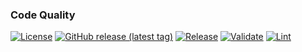 ### Code Quality
[![License](https://img.shields.io/github/license/geekcell/terraform-aws-config-configuration-recorder)](https://github.com/geekcell/terraform-aws-config-configuration-recorder/blob/master/LICENSE)
[![GitHub release (latest tag)](https://img.shields.io/github/v/release/geekcell/terraform-aws-config-configuration-recorder?logo=github&sort=semver)](https://github.com/geekcell/terraform-aws-config-configuration-recorder/releases)
[![Release](https://github.com/geekcell/terraform-aws-config-configuration-recorder/actions/workflows/release.yaml/badge.svg)](https://github.com/geekcell/terraform-aws-config-configuration-recorder/actions/workflows/release.yaml)
[![Validate](https://github.com/geekcell/terraform-aws-config-configuration-recorder/actions/workflows/validate.yaml/badge.svg)](https://github.com/geekcell/terraform-aws-config-configuration-recorder/actions/workflows/validate.yaml)
[![Lint](https://github.com/geekcell/terraform-aws-config-configuration-recorder/actions/workflows/linter.yaml/badge.svg)](https://github.com/geekcell/terraform-aws-config-configuration-recorder/actions/workflows/linter.yaml)

<!--
Comment in if Bridgecrew is configured

### Security
[![Infrastructure Tests](https://www.bridgecrew.cloud/badges/github/geekcell/terraform-aws-config-configuration-recorder/general)](https://www.bridgecrew.cloud/link/badge?vcs=github&fullRepo=geekcell%2Fterraform-aws-config-configuration-recorder&benchmark=INFRASTRUCTURE+SECURITY)

#### Cloud
[![Infrastructure Tests](https://www.bridgecrew.cloud/badges/github/geekcell/terraform-aws-config-configuration-recorder/cis_aws)](https://www.bridgecrew.cloud/link/badge?vcs=github&fullRepo=geekcell%2Fterraform-aws-config-configuration-recorder&benchmark=CIS+AWS+V1.2)
[![Infrastructure Tests](https://www.bridgecrew.cloud/badges/github/geekcell/terraform-aws-config-configuration-recorder/cis_aws_13)](https://www.bridgecrew.cloud/link/badge?vcs=github&fullRepo=geekcell%2Fterraform-aws-config-configuration-recorder&benchmark=CIS+AWS+V1.3)
[![Infrastructure Tests](https://www.bridgecrew.cloud/badges/github/geekcell/terraform-aws-config-configuration-recorder/cis_azure)](https://www.bridgecrew.cloud/link/badge?vcs=github&fullRepo=geekcell%2Fterraform-aws-config-configuration-recorder&benchmark=CIS+AZURE+V1.1)
[![Infrastructure Tests](https://www.bridgecrew.cloud/badges/github/geekcell/terraform-aws-config-configuration-recorder/cis_azure_13)](https://www.bridgecrew.cloud/link/badge?vcs=github&fullRepo=geekcell%2Fterraform-aws-config-configuration-recorder&benchmark=CIS+AZURE+V1.3)
[![Infrastructure Tests](https://www.bridgecrew.cloud/badges/github/geekcell/terraform-aws-config-configuration-recorder/cis_gcp)](https://www.bridgecrew.cloud/link/badge?vcs=github&fullRepo=geekcell%2Fterraform-aws-config-configuration-recorder&benchmark=CIS+GCP+V1.1)

##### Container
[![Infrastructure Tests](https://www.bridgecrew.cloud/badges/github/geekcell/terraform-aws-config-configuration-recorder/cis_kubernetes_16)](https://www.bridgecrew.cloud/link/badge?vcs=github&fullRepo=geekcell%2Fterraform-aws-config-configuration-recorder&benchmark=CIS+KUBERNETES+V1.6)
[![Infrastructure Tests](https://www.bridgecrew.cloud/badges/github/geekcell/terraform-aws-config-configuration-recorder/cis_eks_11)](https://www.bridgecrew.cloud/link/badge?vcs=github&fullRepo=geekcell%2Fterraform-aws-config-configuration-recorder&benchmark=CIS+EKS+V1.1)
[![Infrastructure Tests](https://www.bridgecrew.cloud/badges/github/geekcell/terraform-aws-config-configuration-recorder/cis_gke_11)](https://www.bridgecrew.cloud/link/badge?vcs=github&fullRepo=geekcell%2Fterraform-aws-config-configuration-recorder&benchmark=CIS+GKE+V1.1)
[![Infrastructure Tests](https://www.bridgecrew.cloud/badges/github/geekcell/terraform-aws-config-configuration-recorder/cis_kubernetes)](https://www.bridgecrew.cloud/link/badge?vcs=github&fullRepo=geekcell%2Fterraform-aws-config-configuration-recorder&benchmark=CIS+KUBERNETES+V1.5)

#### Data protection
[![Infrastructure Tests](https://www.bridgecrew.cloud/badges/github/geekcell/terraform-aws-config-configuration-recorder/soc2)](https://www.bridgecrew.cloud/link/badge?vcs=github&fullRepo=geekcell%2Fterraform-aws-config-configuration-recorder&benchmark=SOC2)
[![Infrastructure Tests](https://www.bridgecrew.cloud/badges/github/geekcell/terraform-aws-config-configuration-recorder/pci)](https://www.bridgecrew.cloud/link/badge?vcs=github&fullRepo=geekcell%2Fterraform-aws-config-configuration-recorder&benchmark=PCI-DSS+V3.2)
[![Infrastructure Tests](https://www.bridgecrew.cloud/badges/github/geekcell/terraform-aws-config-configuration-recorder/pci_dss_v321)](https://www.bridgecrew.cloud/link/badge?vcs=github&fullRepo=geekcell%2Fterraform-aws-config-configuration-recorder&benchmark=PCI-DSS+V3.2.1)
[![Infrastructure Tests](https://www.bridgecrew.cloud/badges/github/geekcell/terraform-aws-config-configuration-recorder/iso)](https://www.bridgecrew.cloud/link/badge?vcs=github&fullRepo=geekcell%2Fterraform-aws-config-configuration-recorder&benchmark=ISO27001)
[![Infrastructure Tests](https://www.bridgecrew.cloud/badges/github/geekcell/terraform-aws-config-configuration-recorder/nist)](https://www.bridgecrew.cloud/link/badge?vcs=github&fullRepo=geekcell%2Fterraform-aws-config-configuration-recorder&benchmark=NIST-800-53)
[![Infrastructure Tests](https://www.bridgecrew.cloud/badges/github/geekcell/terraform-aws-config-configuration-recorder/hipaa)](https://www.bridgecrew.cloud/link/badge?vcs=github&fullRepo=geekcell%2Fterraform-aws-config-configuration-recorder&benchmark=HIPAA)
[![Infrastructure Tests](https://www.bridgecrew.cloud/badges/github/geekcell/terraform-aws-config-configuration-recorder/fedramp_moderate)](https://www.bridgecrew.cloud/link/badge?vcs=github&fullRepo=geekcell%2Fterraform-aws-config-configuration-recorder&benchmark=FEDRAMP+%28MODERATE%29)

-->
